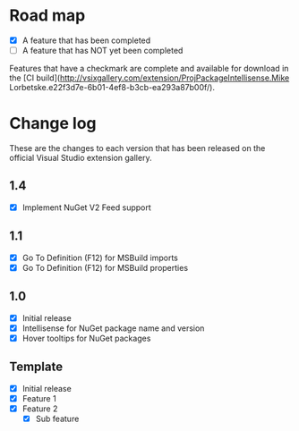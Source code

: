 # Road map

- [x] A feature that has been completed
- [ ] A feature that has NOT yet been completed

Features that have a checkmark are complete and available for
download in the
[CI build](http://vsixgallery.com/extension/ProjPackageIntellisense.Mike Lorbetske.e22f3d7e-6b01-4ef8-b3cb-ea293a87b00f/).

# Change log

These are the changes to each version that has been released
on the official Visual Studio extension gallery.

## 1.4
- [x] Implement NuGet V2 Feed support

## 1.1

- [x] Go To Definition (F12) for MSBuild imports
- [x] Go To Definition (F12) for MSBuild properties

## 1.0

- [x] Initial release
- [x] Intellisense for NuGet package name and version
- [x] Hover tooltips for NuGet packages

## Template
- [x] Initial release
- [x] Feature 1
- [x] Feature 2
  - [x] Sub feature